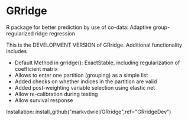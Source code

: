 # GRridge
R package for better prediction by use of co-data: Adaptive group-regularized ridge regression

This is the DEVELOPMENT VERSION of GRridge. Additional functionality includes

- Default Method in grridge(): ExactStable, including regularization of coefficient matrix
- Allows to enter one partition (grouping) as a simple list
- Added checks on whether indices in the partition are valid
- Added post-weighting variable selection using elastic net
- Allow re-calibration during testing
- Allow survival response

Installation:
install_github("markvdwiel/GRridge",ref="GRridgeDev")
